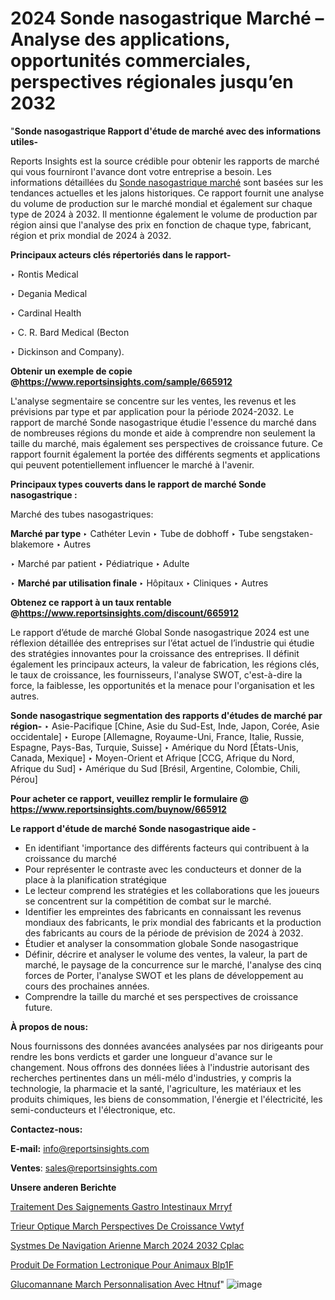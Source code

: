 # 2024 Sonde nasogastrique Marché – Analyse des applications, opportunités commerciales, perspectives régionales jusqu’en 2032

"<strong>Sonde nasogastrique Rapport d'étude de marché avec des informations utiles-</strong>

Reports Insights est la source crédible pour obtenir les rapports de marché qui vous fourniront l'avance dont votre entreprise a besoin. Les informations détaillées du <a href=https://www.reportsinsights.com/sample/665912>Sonde nasogastrique marché</a> sont basées sur les tendances actuelles et les jalons historiques. Ce rapport fournit une analyse du volume de production sur le marché mondial et également sur chaque type de 2024 à 2032. Il mentionne également le volume de production par région ainsi que l'analyse des prix en fonction de chaque type, fabricant, région et prix mondial de 2024 à 2032.

<b>Principaux acteurs clés répertoriés dans le rapport-</b>

‣ Rontis Medical

‣ Degania Medical

‣ Cardinal Health

‣ C. R. Bard Medical (Becton

‣ Dickinson and Company).

<strong><b>Obtenir un exemple de copie @</b></strong><a href=https://www.reportsinsights.com/sample/665912><strong><b>https://www.reportsinsights.com/sample/665912</b></strong></a>

L'analyse segmentaire se concentre sur les ventes, les revenus et les prévisions par type et par application pour la période 2024-2032. Le rapport de marché Sonde nasogastrique étudie l'essence du marché dans de nombreuses régions du monde et aide à comprendre non seulement la taille du marché, mais également ses perspectives de croissance future. Ce rapport fournit également la portée des différents segments et applications qui peuvent potentiellement influencer le marché à l'avenir.

<strong>Principaux types couverts dans le rapport de marché Sonde nasogastrique :</strong>

Marché des tubes nasogastriques:

<strong>Marché par type </strong>
‣ Cathéter Levin
‣ Tube de dobhoff
‣ Tube sengstaken-blakemore
‣ Autres

‣  Marché par patient
‣ Pédiatrique
‣ Adulte

‣  <strong> <strong> Marché par utilisation finale </strong> </strong>
‣ Hôpitaux
‣ Cliniques
‣ Autres

<strong><b>Obtenez ce rapport à un taux rentable @</b></strong><a href=https://www.reportsinsights.com/discount/665912><strong><b>https://www.reportsinsights.com/discount/665912</b></strong></a>

Le rapport d’étude de marché Global Sonde nasogastrique 2024 est une réflexion détaillée des entreprises sur l’état actuel de l’industrie qui étudie des stratégies innovantes pour la croissance des entreprises. Il définit également les principaux acteurs, la valeur de fabrication, les régions clés, le taux de croissance, les fournisseurs, l'analyse SWOT, c'est-à-dire la force, la faiblesse, les opportunités et la menace pour l'organisation et les autres.

<strong>Sonde nasogastrique segmentation des rapports d'études de marché par région-</strong>
‣ Asie-Pacifique [Chine, Asie du Sud-Est, Inde, Japon, Corée, Asie occidentale]
‣ Europe [Allemagne, Royaume-Uni, France, Italie, Russie, Espagne, Pays-Bas, Turquie, Suisse]
‣ Amérique du Nord [États-Unis, Canada, Mexique]
‣ Moyen-Orient et Afrique [CCG, Afrique du Nord, Afrique du Sud]
‣ Amérique du Sud [Brésil, Argentine, Colombie, Chili, Pérou]

<strong>Pour acheter ce rapport, veuillez remplir le formulaire @   <a href=https://www.reportsinsights.com/buynow/665912>https://www.reportsinsights.com/buynow/665912</a></strong>

<strong>Le rapport d'étude de marché Sonde nasogastrique aide -</strong>
<ul>
  <li>En identifiant 'importance des différents facteurs qui contribuent à la croissance du marché</li>
  <li>Pour représenter le contraste avec les conducteurs et donner de la place à la planification stratégique</li>
  <li>Le lecteur comprend les stratégies et les collaborations que les joueurs se concentrent sur la compétition de combat sur le marché.</li>
  <li>Identifier les empreintes des fabricants en connaissant les revenus mondiaux des fabricants, le prix mondial des fabricants et la production des fabricants au cours de la période de prévision de 2024 à 2032.</li>
  <li>Étudier et analyser la consommation globale Sonde nasogastrique</li>
  <li>Définir, décrire et analyser le volume des ventes, la valeur, la part de marché, le paysage de la concurrence sur le marché, l'analyse des cinq forces de Porter, l'analyse SWOT et les plans de développement au cours des prochaines années.</li>
  <li>Comprendre la taille du marché et ses perspectives de croissance future.</li>
</ul>
<strong>À propos de nous:</strong>

Nous fournissons des données avancées analysées par nos dirigeants pour rendre les bons verdicts et garder une longueur d'avance sur le changement. Nous offrons des données liées à l'industrie autorisant des recherches pertinentes dans un méli-mélo d'industries, y compris la technologie, la pharmacie et la santé, l'agriculture, les matériaux et les produits chimiques, les biens de consommation, l'énergie et l'électricité, les semi-conducteurs et l'électronique, etc.

<strong>Contactez-nous:</strong>

<strong>E-mail:</strong> <a href=mailto:info@reportsinsights.com>info@reportsinsights.com</a>

<strong>Ventes</strong>: <a href=mailto:sales@reportsinsights.com>sales@reportsinsights.com</a>

<strong>Unsere anderen Berichte</strong>

<a href=https://www.linkedin.com/pulse/traitement-des-saignements-gastro-intestinaux-mrryf/>Traitement Des Saignements Gastro Intestinaux Mrryf</a>

<a href=https://www.linkedin.com/pulse/trieur-optique-march%C3%A9-perspectives-de-croissance-vwtyf/>Trieur Optique March Perspectives De Croissance Vwtyf</a>

<a href=https://www.linkedin.com/pulse/syst%C3%A8mes-de-navigation-a%C3%A9rienne-march%C3%A9-2024-2032-cplac/>Systmes De Navigation Arienne March 2024 2032 Cplac</a>

<a href=https://www.linkedin.com/pulse/produit-de-formation-%C3%A9lectronique-pour-animaux-blp1f/>Produit De Formation Lectronique Pour Animaux Blp1F</a>

<a href=https://www.linkedin.com/pulse/glucomannane-march%C3%A9-personnalisation-avec-htnuf/>Glucomannane March Personnalisation Avec Htnuf</a>"
![image](https://github.com/daminid12/RImarketgrowth/assets/158430485/7ce5ec12-e684-4ccd-a83b-c4a783d2ffd7)
